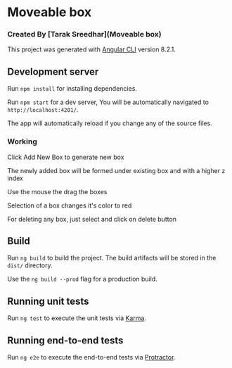 
# Moveable box
### Created By [Tarak Sreedhar](Moveable box)

This project was generated with [Angular CLI](https://github.com/angular/angular-cli) version 8.2.1.



## Development server

Run `npm install` for installing dependencies.

Run `npm start` for a dev server, You will be automatically navigated to `http://localhost:4201/`.

The app will automatically reload if you change any of the source files.

### Working 

Click Add New Box to generate new box

The newly added box will be formed under existing box and with a higher z index

Use the mouse the drag the boxes

Selection of a box changes it's color to red

For deleting any box, just select and click on delete button


## Build

Run `ng build` to build the project. The build artifacts will be stored in the `dist/` directory.

Use the `ng build --prod` flag for a production build.

## Running unit tests

Run `ng test` to execute the unit tests via [Karma](https://karma-runner.github.io).

## Running end-to-end tests

Run `ng e2e` to execute the end-to-end tests via [Protractor](http://www.protractortest.org/).


